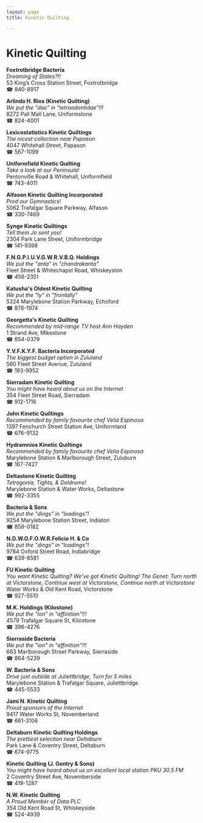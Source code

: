```yaml
---
layout: page 
title: Kinetic Quilting

---
```



# Kinetic Quilting


 **Foxtrotbridge Bacteria**  
_Dreaming of States?!!_  
53 King’s Cross Station Street, Foxtrotbridge  
☎ 840-8917

**Arlinda H. Rios (Kinetic Quilting)**  
_We put the "dae" in "tetraodontidae"!!!_  
8272 Pall Mall Lane, Uniformstone  
☎ 824-4001

**Lexicostatistics Kinetic Quiltings**  
_The nicest collection near Papason_  
4047 Whitehall Street, Papason  
☎ 567-1099

**Uniformfield Kinetic Quilting**  
_Take a look at our Peninsula!_  
Pentonville Road & Whitehall, Uniformfield  
☎ 743-4011

**Alfason Kinetic Quilting Incorporated**  
_Prod our Gymnastics!_  
5062 Trafalgar Square Parkway, Alfason  
☎ 330-7469

**Synge Kinetic Quiltings**  
_Tell them Jo sent you!_  
2304 Park Lane Street, Uniformbridge  
☎ 141-9398

**F.N.G.P.I.U.V.G.W.R.V.B.Q. Holdings**  
_We put the "anta" in "chandrakanta"_  
Fleet Street & Whitechapel Road, Whiskeyston  
☎ 456-2351

**Katusha's Oldest Kinetic Quilting**  
_We put the "ly" in "frontally"_  
5324 Marylebone Station Parkway, Echoford  
☎ 878-1974

**Georgetta's Kinetic Quilting**  
_Recommended by mid-range TV host Ann Hayden_  
1 Strand Ave, Mikestone  
☎ 854-0379

**Y.V.F.K.Y.F. Bacteria Incorporated**  
_The biggest budget option in Zululand_  
560 Fleet Street Avenue, Zululand  
☎ 193-9952

**Sierradam Kinetic Quilting**  
_You might have heard about us on the Internet_  
354 Fleet Street Road, Sierradam  
☎ 912-1716

**John Kinetic Quiltings**  
_Recommended by family favourite chef Velia Espinosa_  
1397 Fenchurch Street Station Ave, Uniformland  
☎ 676-9132

**Hydramnios Kinetic Quiltings**  
_Recommended by family favourite chef Velia Espinosa_  
Marylebone Station & Marlborough Street, Zuluburn  
☎ 167-7427

**Deltastone Kinetic Quilting**  
_Tetragonia, Tights, & Doldrums!_  
Marylebone Station & Water Works, Deltastone  
☎ 992-3355

**Bacteria & Sons**  
_We put the "dings" in "loadings"!_  
9254 Marylebone Station Street, Indiaton  
☎ 858-0182

**N.D.W.O.F.O.W.R.Felicio H. & Co**  
_We put the "dings" in "loadings"!_  
9784 Oxford Street Road, Indiabridge  
☎ 639-8581

**FU Kinetic Quilting**  
_You want Kinetic Quilting? We've got Kinetic Quilting! 
The Genet: Turn north at Victorstone, Continue west at Victorstone, Continue north at Victorstone_  
Water Works & Old Kent Road, Victorstone  
☎ 927-5510

**M.K. Holdings (Kilostone)**  
_We put the "ion" in "affinition"!!!_  
4579 Trafalgar Square St, Kilostone  
☎ 396-4276

**Sierraside Bacteria**  
_We put the "ion" in "affinition"!!!_  
663 Marlborough Street Parkway, Sierraside  
☎ 864-5239

**W. Bacteria & Sons**  
_Drive just outside at Juliettbridge, Turn for 5 miles_  
Marylebone Station & Trafalgar Square, Juliettbridge  
☎ 445-5533

**Jami N. Kinetic Quilting**  
_Proud sponsors of the Internet_  
9417 Water Works St, Novemberland  
☎ 661-3106

**Deltaburn Kinetic Quilting Holdings**  
_The prettiest selection near Deltaburn_  
Park Lane & Coventry Street, Deltaburn  
☎ 674-9775

**Kinetic Quilting (J. Gentry & Sons)**  
_You might have heard about us on excellent local station PKU 30.5 FM_  
2 Coventry Street Ave, Novemberside  
☎ 419-1287

**N.W. Kinetic Quilting**  
_A Proud Member of Data PLC_  
354 Old Kent Road St, Whiskeyside  
☎ 524-4939

